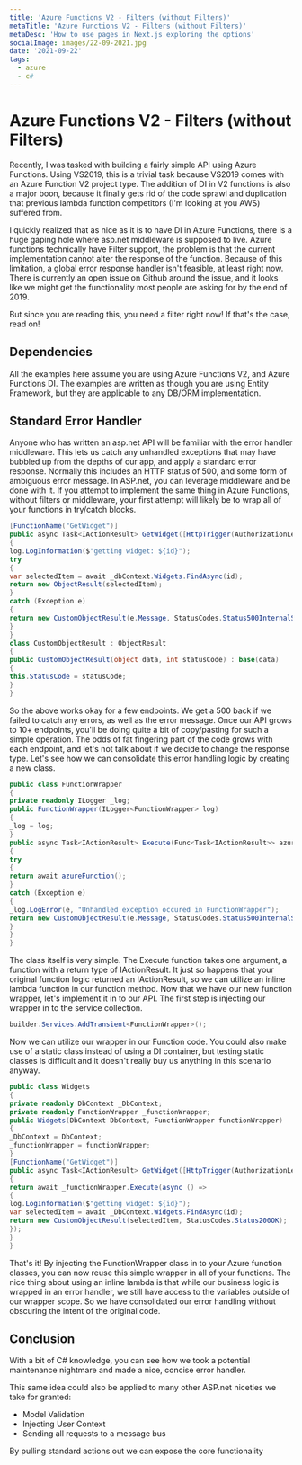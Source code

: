 ```yaml
---
title: 'Azure Functions V2 - Filters (without Filters)'
metaTitle: 'Azure Functions V2 - Filters (without Filters)'
metaDesc: 'How to use pages in Next.js exploring the options'
socialImage: images/22-09-2021.jpg
date: '2021-09-22'
tags:
  - azure
  - c#
---
```


# Azure Functions V2 - Filters (without Filters)

Recently, I was tasked with building a fairly simple API using Azure Functions. Using VS2019, this is a trivial task because VS2019 comes with an Azure Function V2 project type. The addition of DI in V2 functions is also a major boon, because it finally gets rid of the code sprawl and duplication that previous lambda function competitors (I'm looking at you AWS) suffered from.

I quickly realized that as nice as it is to have DI in Azure Functions, there is a huge gaping hole where asp.net middleware is supposed to live. Azure functions technically have Filter support, the problem is that the current implementation cannot alter the response of the function. Because of this limitation, a global error response handler isn't feasible, at least right now. There is currently an open issue on Github around the issue, and it looks like we might get the functionality most people are asking for by the end of 2019.

But since you are reading this, you need a filter right now! If that's the case, read on!

## Dependencies

All the examples here assume you are using Azure Functions V2, and Azure Functions DI. The examples are written as though you are using Entity Framework, but they are applicable to any DB/ORM implementation.

## Standard Error Handler

Anyone who has written an asp.net API will be familiar with the error handler middleware. This lets us catch any unhandled exceptions that may have bubbled up from the depths of our app, and apply a standard error response. Normally this includes an HTTP status of 500, and some form of ambiguous error message. In ASP.net, you can leverage middleware and be done with it. If you attempt to implement the same thing in Azure Functions, without filters or middleware, your first attempt will likely be to wrap all of your functions in try/catch blocks.

```csharp
[FunctionName("GetWidget")]
public async Task<IActionResult> GetWidget([HttpTrigger(AuthorizationLevel.Anonymous, "get", Route = "/widgets/{id}")] HttpRequest req, int id, ILogger log)
{
log.LogInformation($"getting widget: ${id}");
try
{
var selectedItem = await _dbContext.Widgets.FindAsync(id);
return new ObjectResult(selectedItem);
}
catch (Exception e)
{
return new CustomObjectResult(e.Message, StatusCodes.Status500InternalServerError);
}
}
class CustomObjectResult : ObjectResult
{
public CustomObjectResult(object data, int statusCode) : base(data)
{
this.StatusCode = statusCode;
}
}
```

So the above works okay for a few endpoints. We get a 500 back if we failed to catch any errors, as well as the error message. Once our API grows to 10+ endpoints, you'll be doing quite a bit of copy/pasting for such a simple operation. The odds of fat fingering part of the code grows with each endpoint, and let's not talk about if we decide to change the response type. Let's see how we can consolidate this error handling logic by creating a new class.

```csharp
public class FunctionWrapper
{
private readonly ILogger _log;
public FunctionWrapper(ILogger<FunctionWrapper> log)
{
_log = log;
}
public async Task<IActionResult> Execute(Func<Task<IActionResult>> azureFunction)
{
try
{
return await azureFunction();
}
catch (Exception e)
{
_log.LogError(e, "Unhandled exception occured in FunctionWrapper");
return new CustomObjectResult(e.Message, StatusCodes.Status500InternalServerError);
}
}
}
```

The class itself is very simple. The Execute function takes one argument, a function with a return type of IActionResult. It just so happens that your original function logic returned an IActionResult, so we can utilize an inline lambda function in our function method. Now that we have our new function wrapper, let's implement it in to our API. The first step is injecting our wrapper in to the service collection.

```csharp
builder.Services.AddTransient<FunctionWrapper>();
```

Now we can utilize our wrapper in our Function code. You could also make use of a static class instead of using a DI container, but testing static classes is difficult and it doesn't really buy us anything in this scenario anyway.

```csharp
public class Widgets
{
private readonly DbContext _DbContext;
private readonly FunctionWrapper _functionWrapper;
public Widgets(DbContext DbContext, FunctionWrapper functionWrapper)
{
_DbContext = DbContext;
_functionWrapper = functionWrapper;
}
[FunctionName("GetWidget")]
public async Task<IActionResult> GetWidget([HttpTrigger(AuthorizationLevel.Anonymous, "get", Route = "/widgets/{id}")] HttpRequest req, int id, ILogger log)
{
return await _functionWrapper.Execute(async () =>
{
log.LogInformation($"getting widget: ${id}");
var selectedItem = await _DbContext.Widgets.FindAsync(id);
return new CustomObjectResult(selectedItem, StatusCodes.Status200OK);
});
}
}
```

That's it! By injecting the FunctionWrapper class in to your Azure function classes, you can now reuse this simple wrapper in all of your functions. The nice thing about using an inline lambda is that while our business logic is wrapped in an error handler, we still have access to the variables outside of our wrapper scope. So we have consolidated our error handling without obscuring the intent of the original code.

## Conclusion

With a bit of C# knowledge, you can see how we took a potential maintenance nightmare and made a nice, concise error handler.

This same idea could also be applied to many other ASP.net niceties we take for granted:

- Model Validation
- Injecting User Context
- Sending all requests to a message bus

By pulling standard actions out we can expose the core functionality

